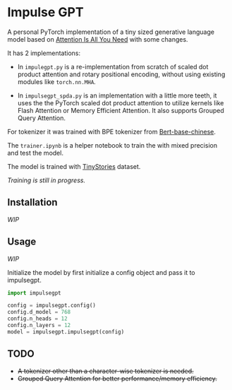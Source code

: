 # Impulse GPT
A personal PyTorch implementation of a tiny sized generative language model based on [Attention Is All You Need](https://arxiv.org/abs/1706.03762) with some changes. 

It has 2 implementations:

- In `impulegpt.py` is a re-implementation from scratch of scaled dot product attention and rotary positional encoding, without using existing modules like `torch.nn.MHA`. 

- In `impulsegpt_spda.py` is an implementation with a little more teeth, it uses the the PyTorch scaled dot product attention to utilize kernels like Flash Attention or Memory Efficient Attention. It also supports Grouped Query Attention.

For tokenizer it was trained with BPE tokenizer from [Bert-base-chinese](https://huggingface.co/google-bert/bert-base-chinese).

The `trainer.ipynb` is a helper notebook to train the with mixed precision and test the model.


The model is trained with [TinyStories](https://huggingface.co/datasets/roneneldan/TinyStories) dataset.

*Training is still in progress.*

## Installation
*WIP*

## Usage
*WIP*

Initialize the model by first initialize a config object and pass it to impulsegpt.

```python
import impulsegpt

config = impulsegpt.config()
config.d_model = 768
config.n_heads = 12
config.n_layers = 12
model = impulsegpt.impulsegpt(config)
```

## TODO
- ~~A tokenizer other than a character-wise tokenizer is needed.~~
- ~~Grouped Query Attention for better performance/memory efficiency.~~